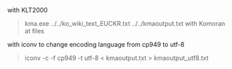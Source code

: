 with KLT2000
  > kma.exe ../../ko_wiki_text_EUCKR.txt ../../kmaoutput.txt
with Komoran at files

with iconv to change encoding language from cp949 to utf-8
  > iconv -c -f cp949 -t utf-8 < kmaoutput.txt > kmaoutput_utf8.txt
